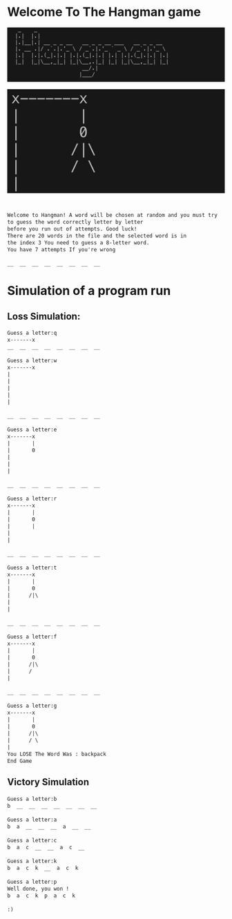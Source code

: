 # Welcome To The Hangman game

    
  ![Screenshot](include/Hangman_p.jpg)

  ![Screenshot](include/Photo_number_seven.jpg)


#
    Welcome to Hangman! A word will be chosen at random and you must try 
    to guess the word correctly letter by letter
    before you run out of attempts. Good luck!
    There are 20 words in the file and the selected word is in 
    the index 3 You need to guess a 8-letter word. 
    You have 7 attempts If you're wrong

    __  __  __  __  __  __  __  __



# Simulation of a program run


<h2> Loss Simulation: </h2>
    

    Guess a letter:q
    x-------x
    __  __  __  __  __  __  __  __

    Guess a letter:w
    x-------x
    |
    |
    |
    |
    |

    __  __  __  __  __  __  __  __

    Guess a letter:e
    x-------x
    |       |
    |       0
    |
    |
    |

    __  __  __  __  __  __  __  __

    Guess a letter:r
    x-------x
    |       |
    |       0
    |       |
    |
    |

    __  __  __  __  __  __  __  __

    Guess a letter:t
    x-------x
    |       |
    |       0
    |      /|\
    |
    |

    __  __  __  __  __  __  __  __

    Guess a letter:f
    x-------x
    |       |
    |       0
    |      /|\
    |      /
    |

    __  __  __  __  __  __  __  __

    Guess a letter:g
    x-------x
    |       |
    |       0
    |      /|\
    |      / \
    |
    You LOSE The Word Was : backpack
    End Game


<h2> Victory Simulation </h2>


    Guess a letter:b
    b  __  __  __  __  __  __  __

    Guess a letter:a
    b  a  __  __  __  a  __  __

    Guess a letter:c
    b  a  c  __  __  a  c  __

    Guess a letter:k
    b  a  c  k  __  a  c  k

    Guess a letter:p
    Well done, you won !
    b  a  c  k  p  a  c  k

    :)

